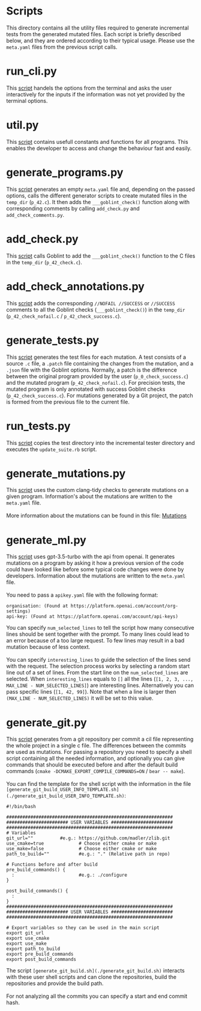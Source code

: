 # Scripts
This directory contains all the utility files required to generate incremental tests from the generated mutated files. Each script is briefly described below, and they are ordered according to their typical usage. Please use the `meta.yaml` files from the previous script calls.

# run_cli.py
This [script](./run_cli.py) handels the options from the terminal and asks the user interactively for the inputs if the information was not yet provided by the terminal options.

# util.py
This [script](./util.py) contains usefull constants and functions for all programs. This enables the developer to access and change the behaviour fast and easily.

# generate_programs.py
This [script](generate_programs.py) generates an empty `meta.yaml` file and, depending on the passed options, calls the different generator scripts to create mutated files in the `temp_dir` (`p_42.c`). It then adds the `___goblint_check()` function along with corresponding comments by calling `add_check.py` and `add_check_comments.py`.

# add_check.py
This [script](./add_check.py) calls Goblint to add the `___goblint_check()` function to the C files in the `temp_dir` (`p_42_check.c`).

# add_check_annotations.py
This [script](./add_check_annotations.py) adds the corresponding `//NOFAIL //SUCCESS` or `//SUCCESS` comments to all the Goblint checks (`___goblint_check()`) in the `temp_dir` (`p_42_check_nofail.c` / `p_42_check_success.c`).

# generate_tests.py
This [script](./generate_tests.py) generates the test files for each mutation. A test consists of a source `.c` file, a `.patch` file containing the changes from the mutation, and a `.json` file with the Goblint options. Normally, a patch is the difference between the original program provided by the user (`p_0_check_success.c`) and the mutated program (`p_42_check_nofail.c`). For precision tests, the mutated program is only annotated with success Goblint checks (`p_42_check_success.c`). For mutations generated by a Git project, the patch is formed from the previous file to the current file.

# run_tests.py
This [script](./run_tests.py) copies the test directory into the incremental tester directory and executes the `update_suite.rb` script.

# generate_mutations.py
This [script](./generate_mutations.py) uses the custom clang-tidy checks to generate mutations on a given program. Information's about the mutations are written to the `meta.yaml` file.
<br><br>
More information about the mutations can be found in this file: [Mutations](../clang-mutations/MUTATIONS.md)

# generate_ml.py
This [script](./generate_ml.py) uses gpt-3.5-turbo with the api from openai. It generates mutations on a program by asking it how a previous version of the code could have looked like before some typical code changes were done by developers. Information about the mutations are written to the `meta.yaml` file.
<br><br>
You need to pass a `apikey.yaml` file with the following format:
```
organisation: (Found at https://platform.openai.com/account/org-settings)
api-key: (Found at https://platform.openai.com/account/api-keys)
```
You can specify `num_selected_lines` to tell the script how many consecutive lines should be sent together with the prompt. To many lines could lead to an error because of a too large request. To few lines may result in a bad mutation because of less context.
<br><br>
You can specify `interesting_lines` to guide the selection of the lines send with the request. The selection process works by selecting a random start line out of a set of lines. From the start line on the `num_selected_lines` are selected. When `interesting_lines` equals to `[]` all the lines (`[1, 2, 3, ..., MAX_LINE - NUM_SELECTED_LINES]`) are interesting lines. Alternatively you can pass specific lines (`[1, 42, 99]`). Note that when a line is larger then `(MAX_LINE - NUM_SELECTED_LINES)` it will be set to this value.

# generate_git.py
This [script](./generate_git.py) generates from a git repository per commit a cil file representing the whole project in a single c file. The differences between the commits are used as mutations. For passing a repository you need to specify a shell script containing all the needed information, and optionally you can give commands that should be executed before and after the default build commands (`cmake -DCMAKE_EXPORT_COMPILE_COMMANDS=ON` / `bear -- make`).
<br><br>
You can find the template for the shell script with the information in the file `[generate_git_build_USER_INFO_TEMPLATE.sh](./generate_git_build_USER_INFO_TEMPLATE.sh)`:
```
#!/bin/bash

##############################################################
####################### USER VARIABLES #######################
##############################################################
# Variables
git_url=""          #e.g.: https://github.com/madler/zlib.git
use_cmake=true             # Choose either cmake or make
use_make=false             # Choose either cmake or make
path_to_build=""           #e.g.: "." (Relative path in repo)

# Functions before and after build
pre_build_commands() {
  :                        #e.g.: ./configure
}

post_build_commands() {
  :
}
##############################################################
####################### USER VARIABLES #######################
##############################################################

# Export variables so they can be used in the main script
export git_url
export use_cmake
export use_make
export path_to_build
export pre_build_commands
export post_build_commands
```

The script `[generate_git_build.sh](./generate_git_build.sh)` interacts with these user shell scripts and can clone the repositories, build the repositories and provide the build path.
<br><br>
For not analyzing all the commits you can specify a start and end commit hash.